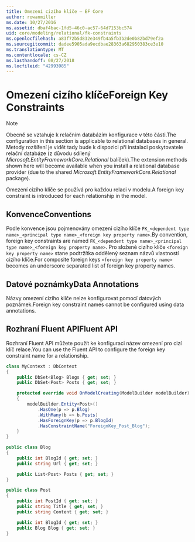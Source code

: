 ```yaml
---
title: Omezení cizího klíče – EF Core
author: rowanmiller
ms.date: 10/27/2016
ms.assetid: dbaf4bac-1fd5-46c0-ac57-64d7153bc574
uid: core/modeling/relational/fk-constraints
ms.openlocfilehash: a83f72b5d832e349fb4a5fb3b2de0b82bd79ef2a
ms.sourcegitcommit: dadee5905ada9ecdbae28363a682950383ce3e10
ms.translationtype: MT
ms.contentlocale: cs-CZ
ms.lasthandoff: 08/27/2018
ms.locfileid: "42993985"
---
```

# <a name="foreign-key-constraints"></a><span data-ttu-id="b1652-102">Omezení cizího klíče</span><span class="sxs-lookup"><span data-stu-id="b1652-102">Foreign Key Constraints</span></span>

> [!NOTE]  
> <span data-ttu-id="b1652-103">Obecně se vztahuje k relačním databázím konfigurace v této části.</span><span class="sxs-lookup"><span data-stu-id="b1652-103">The configuration in this section is applicable to relational databases in general.</span></span> <span data-ttu-id="b1652-104">Metody rozšíření je vidět tady bude k dispozici při instalaci poskytovatele relační databáze (z důvodu sdílený *Microsoft.EntityFrameworkCore.Relational* balíček).</span><span class="sxs-lookup"><span data-stu-id="b1652-104">The extension methods shown here will become available when you install a relational database provider (due to the shared *Microsoft.EntityFrameworkCore.Relational* package).</span></span>

<span data-ttu-id="b1652-105">Omezení cizího klíče se používá pro každou relaci v modelu.</span><span class="sxs-lookup"><span data-stu-id="b1652-105">A foreign key constraint is introduced for each relationship in the model.</span></span>

## <a name="conventions"></a><span data-ttu-id="b1652-106">Konvence</span><span class="sxs-lookup"><span data-stu-id="b1652-106">Conventions</span></span>

<span data-ttu-id="b1652-107">Podle konvence jsou pojmenovány omezení cizího klíče `FK_<dependent type name>_<principal type name>_<foreign key property name>`.</span><span class="sxs-lookup"><span data-stu-id="b1652-107">By convention, foreign key constraints are named `FK_<dependent type name>_<principal type name>_<foreign key property name>`.</span></span> <span data-ttu-id="b1652-108">Pro složené cizího klíče `<foreign key property name>` stane podtržítka oddělený seznam názvů vlastností cizího klíče.</span><span class="sxs-lookup"><span data-stu-id="b1652-108">For composite foreign keys `<foreign key property name>` becomes an underscore separated list of foreign key property names.</span></span>

## <a name="data-annotations"></a><span data-ttu-id="b1652-109">Datové poznámky</span><span class="sxs-lookup"><span data-stu-id="b1652-109">Data Annotations</span></span>

<span data-ttu-id="b1652-110">Názvy omezení cizího klíče nelze konfigurovat pomocí datových poznámek.</span><span class="sxs-lookup"><span data-stu-id="b1652-110">Foreign key constraint names cannot be configured using data annotations.</span></span>

## <a name="fluent-api"></a><span data-ttu-id="b1652-111">Rozhraní Fluent API</span><span class="sxs-lookup"><span data-stu-id="b1652-111">Fluent API</span></span>

<span data-ttu-id="b1652-112">Rozhraní Fluent API můžete použít ke konfiguraci název omezení pro cizí klíč relace.</span><span class="sxs-lookup"><span data-stu-id="b1652-112">You can use the Fluent API to configure the foreign key constraint name for a relationship.</span></span>

<!-- [!code-csharp[Main](samples/core/relational/Modeling/FluentAPI/Samples/Relational/RelationshipConstraintName.cs?highlight=12)] -->
``` csharp
class MyContext : DbContext
{
    public DbSet<Blog> Blogs { get; set; }
    public DbSet<Post> Posts { get; set; }

    protected override void OnModelCreating(ModelBuilder modelBuilder)
    {
        modelBuilder.Entity<Post>()
            .HasOne(p => p.Blog)
            .WithMany(b => b.Posts)
            .HasForeignKey(p => p.BlogId)
            .HasConstraintName("ForeignKey_Post_Blog");
    }
}

public class Blog
{
    public int BlogId { get; set; }
    public string Url { get; set; }

    public List<Post> Posts { get; set; }
}

public class Post
{
    public int PostId { get; set; }
    public string Title { get; set; }
    public string Content { get; set; }

    public int BlogId { get; set; }
    public Blog Blog { get; set; }
}
```
